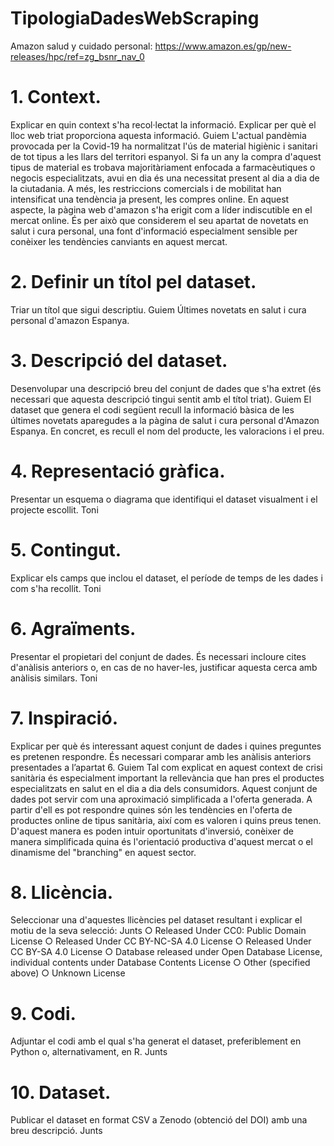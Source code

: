 # TipologiaDadesWebScraping
Amazon salud y cuidado personal: https://www.amazon.es/gp/new-releases/hpc/ref=zg_bsnr_nav_0
# 1. Context. 
Explicar en quin context s'ha recol·lectat la informació. Explicar per què el lloc web triat proporciona aquesta informació. Guiem
L'actual pandèmia provocada per la Covid-19 ha normalitzat l'ús de material higiènic i sanitari de tot tipus a les llars del territori espanyol. Si fa un any la compra d'aquest tipus de material es trobava majoritàriament enfocada a farmacèutiques o negocis especialitzats, avui en dia és una necessitat present al dia a dia de la ciutadania. A més, les restriccions comercials i de mobilitat han intensificat una tendència ja present, les compres online. En aquest aspecte, la pàgina web d'amazon s'ha erigit com a líder indiscutible en el mercat online. És per això que considerem el seu apartat de novetats en salut i cura personal, una font d'informació especialment sensible per conèixer les tendències canviants en aquest mercat.
# 2. Definir un títol pel dataset. 
Triar un títol que sigui descriptiu. Guiem
Últimes novetats en salut i cura personal d'amazon Espanya.
# 3. Descripció del dataset. 
Desenvolupar una descripció breu del conjunt de dades que s'ha extret (és necessari que aquesta descripció tingui sentit amb el títol triat). Guiem
El dataset que genera el codi següent recull la informació bàsica de les últimes novetats aparegudes a la pàgina de salut i cura personal d'Amazon Espanya. En concret, es recull el nom del producte, les valoracions i el preu.
# 4. Representació gràfica. 
Presentar un esquema o diagrama que identifiqui el dataset visualment i el projecte escollit. Toni
# 5. Contingut. 
Explicar els camps que inclou el dataset, el període de temps de les dades i com s'ha recollit. Toni
# 6. Agraïments. 
Presentar el propietari del conjunt de dades. És necessari incloure cites d'anàlisis anteriors o, en cas de no haver-les, justificar aquesta cerca amb anàlisis similars. Toni
# 7. Inspiració. 
Explicar per què és interessant aquest conjunt de dades i quines preguntes es pretenen respondre. És necessari comparar amb les anàlisis anteriors presentades a l’apartat 6. Guiem
Tal com explicat en aquest context de crisi sanitària és especialment important la rellevància que han pres el productes especialitzats en salut en el dia a dia dels consumidors. Aquest conjunt de dades pot servir com una aproximació simplificada a l'oferta generada. A partir d'ell es pot respondre quines són les tendències en l'oferta de productes online de tipus sanitària, així com es valoren i quins preus tenen. D'aquest manera es poden intuir oportunitats d'inversió, conèixer de manera simplificada quina és l'orientació productiva d'aquest mercat o el dinamisme del "branching" en aquest sector.
# 8. Llicència. 
Seleccionar una d'aquestes llicències pel dataset resultant i explicar el motiu de la seva selecció: Junts
○ Released Under CC0: Public Domain License
○ Released Under CC BY-NC-SA 4.0 License
○ Released Under CC BY-SA 4.0 License
○ Database released under Open Database License, individual contents under Database Contents License
○ Other (specified above)
○ Unknown License
# 9. Codi. 
Adjuntar el codi amb el qual s'ha generat el dataset, preferiblement en Python o, alternativament, en R. Junts
# 10. Dataset. 
Publicar el dataset en format CSV a Zenodo (obtenció del DOI) amb una breu descripció. Junts
